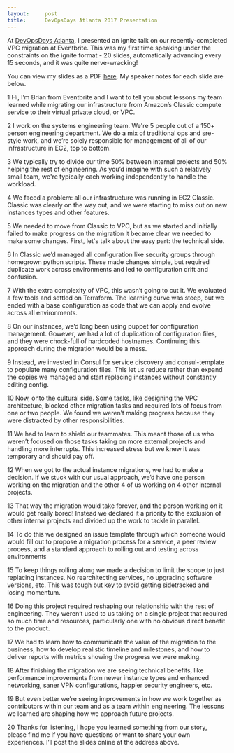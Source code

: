 ```yaml
---
layout:     post
title:      DevOpsDays Atlanta 2017 Presentation
---
```


At [DevOpsDays Atlanta](https://www.devopsdays.org/events/2017-atlanta/welcome/), I presented an ignite talk on our recently-completed VPC migration at Eventbrite. This was my first time speaking under the constraints on the ignite format -  20 slides, automatically advancing every 15 seconds, and it was quite nerve-wracking!

You can view my slides as a PDF [here](/presentations/vpc_lightning_talk.pdf). My speaker notes for each slide are below.

1 Hi, I’m Brian from Eventbrite and I want to tell you about lessons my team learned while migrating our infrastructure from Amazon’s Classic compute service to their virtual private cloud, or VPC.

2 I work on the systems engineering team. We're 5 people out of a 150+ person engineering department. We do a mix of traditional ops and sre-style work, and we’re solely responsible for management of all of our infrastructure in EC2, top to bottom.

3 We typically try to divide our time 50% between internal projects and 50% helping the rest of engineering. As you’d imagine with such a relatively small team, we're typically each working independently to handle the workload.

4 We faced a problem: all our infrastructure was running in EC2 Classic. Classic was clearly on the way out, and we were starting to miss out on new instances types and other features.

5 We needed to move from Classic to VPC, but as we started and initially failed to make progress on the migration it became clear we needed to make some changes. First, let's talk about the easy part: the technical side.

6 In Classic we’d managed all configuration like security groups through homegrown python scripts. These made changes simple, but required duplicate work across environments and led to configuration drift and confusion.

7 With the extra complexity of VPC, this wasn’t going to cut it. We evaluated a few tools and settled on Terraform. The learning curve was steep, but we ended with a base configuration as code that we can apply and evolve across all environments.

8 On our instances, we’d long been using puppet for configuration management. Gowever, we had a lot of duplication of configuration files, and they were chock-full of hardcoded hostnames. Continuing this approach during the migration would be a mess.

9 Instead, we invested in Consul for service discovery and consul-template to populate many configuration files. This let us reduce rather than expand the copies we managed and start replacing instances without constantly editing config.

10 Now, onto the cultural side. Some tasks, like designing the VPC architecture, blocked other migration tasks and required lots of focus from one or two people. We found we weren’t making progress because they were distracted by other responsibilities.

11 We had to learn to shield our teammates. This meant those of us who weren’t focused on those tasks taking on more external projects and handling more interrupts. This increased stress but we knew it was temporary and should pay off.

12 When we got to the actual instance migrations, we had to make a decision. If we stuck with our usual approach, we’d have one person working on the migration and the other 4 of us working on 4 other internal projects.

13 That way the migration would take forever, and the person working on it would get really bored! Instead we declared it a priority to the exclusion of other internal projects and divided up the work to tackle in parallel.

14 To do this we designed an issue template through which someone would would fill out to propose a migration process for a service, a peer review process, and a standard approach to rolling out and testing across environments

15 To keep things rolling along we made a decision to limit the scope to just replacing instances. No rearchitecting services, no upgrading software versions, etc. This was tough but key to avoid getting sidetracked and losing momentum.

16 Doing this project required reshaping our relationship with the rest of engineering. They weren’t used to us taking on a single project that required so much time and resources, particularly one with no obvious direct benefit to the product.

17 We had to learn how to communicate the value of the migration to the business, how to develop realistic timeline and milestones, and how to deliver reports with metrics showing the progress we were making.

18 After finishing the migration we are seeing technical benefits, like performance improvements from newer instance types and enhanced networking, saner VPN configurations, happier security engineers, etc.

19 But even better we’re seeing improvements in how we work together as contributors within our team and as a team within engineering. The lessons we learned are shaping how we approach future projects.

20 Thanks for listening, I hope you learned something from our story, please find me if you have questions or want to share your own experiences. I’ll post the slides online at the address above.
